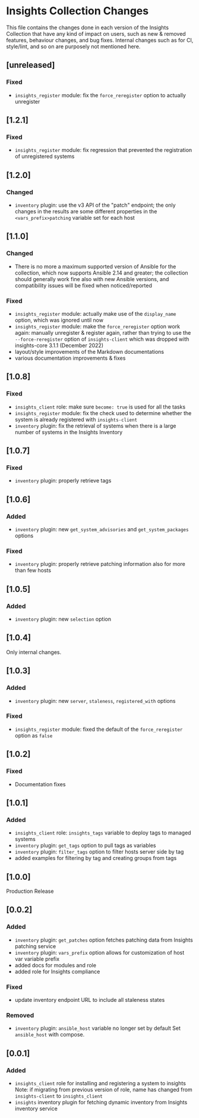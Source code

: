 # Insights Collection Changes

This file contains the changes done in each version of the Insights Collection
that have any kind of impact on users, such as new & removed features, behaviour
changes, and bug fixes. Internal changes such as for CI, style/lint, and so on
are purposely not mentioned here.

## [unreleased]
### Fixed
- `insights_register` module: fix the `force_reregister` option to actually
  unregister

## [1.2.1]
### Fixed
- `insights_register` module: fix regression that prevented the registration
  of unregistered systems

## [1.2.0]
### Changed
- `inventory` plugin: use the v3 API of the "patch" endpoint; the only changes
  in the results are some different properties in the `<vars_prefix>patching`
  variable set for each host

## [1.1.0]
### Changed
- There is no more a maximum supported version of Ansible for the collection,
  which now supports Ansible 2.14 and greater; the collection should generally
  work fine also with new Ansible versions, and compatibility issues will be
  fixed when noticed/reported

### Fixed
- `insights_register` module: actually make use of the `display_name` option,
  which was ignored until now
- `insights_register` module: make the `force_reregister` option work again:
  manually unregister & register again, rather than trying to use the
  `--force-reregister` option of `insights-client` which was dropped with
  insights-core 3.1.1 (December 2022)
- layout/style improvements of the Markdown documentations
- various documentation improvements & fixes

## [1.0.8]
### Fixed
- `insights_client` role: make sure `become: true` is used for all the tasks
- `insights_register` module: fix the check used to determine whether the
  system is already registered with `insights-client`
- `inventory` plugin: fix the retrieval of systems when there is a large number
  of systems in the Insights Inventory

## [1.0.7]
### Fixed
- `inventory` plugin: properly retrieve tags

## [1.0.6]
### Added
- `inventory` plugin: new `get_system_advisories` and `get_system_packages`
  options

### Fixed
- `inventory` plugin: properly retrieve patching information also for more than
  few hosts

## [1.0.5]
### Added
- `inventory` plugin: new `selection` option

## [1.0.4]
Only internal changes.

## [1.0.3]
### Added
- `inventory` plugin: new `server`, `staleness`, `registered_with` options

### Fixed
- `insights_register` module: fixed the default of the `force_reregister` option
  as `false`

## [1.0.2]
### Fixed
- Documentation fixes

## [1.0.1]
### Added
- `insights_client` role: `insights_tags` variable to deploy tags to managed
  systems
- `inventory` plugin: `get_tags` option to pull tags as variables
- `inventory` plugin: `filter_tags` option to filter hosts server side by tag
- added examples for filtering by tag and creating groups from tags

## [1.0.0]
Production Release

## [0.0.2]
### Added
- `inventory` plugin: `get_patches` option fetches patching data from Insights
  patching service
- `inventory` plugin: `vars_prefix` option allows for customization of host var
  variable prefix
- added docs for modules and role
- added role for Insights compliance

### Fixed
- update inventory endpoint URL to include all staleness states

### Removed
- `inventory` plugin: `ansible_host` variable no longer set by default
  Set `ansible_host` with compose.

## [0.0.1]
### Added
- `insights_client` role for installing and registering a system to insights
  Note: if migrating from previous version of role, name has changed from
  `insights-client` to `insights_client`
- `insights` inventory plugin for fetching dynamic inventory from Insights
  inventory service
